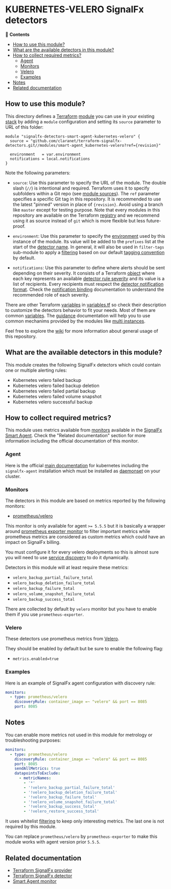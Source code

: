 # KUBERNETES-VELERO SignalFx detectors

<!-- START doctoc generated TOC please keep comment here to allow auto update -->
<!-- DON'T EDIT THIS SECTION, INSTEAD RE-RUN doctoc TO UPDATE -->
:link: **Contents**

- [How to use this module?](#how-to-use-this-module)
- [What are the available detectors in this module?](#what-are-the-available-detectors-in-this-module)
- [How to collect required metrics?](#how-to-collect-required-metrics)
  - [Agent](#agent)
  - [Monitors](#monitors)
  - [Velero](#velero)
  - [Examples](#examples)
- [Notes](#notes)
- [Related documentation](#related-documentation)

<!-- END doctoc generated TOC please keep comment here to allow auto update -->

## How to use this module?

This directory defines a [Terraform](https://www.terraform.io/) 
[module](https://www.terraform.io/docs/modules/usage.html) you can use in your
existing [stack](https://github.com/claranet/terraform-signalfx-detectors/wiki/Getting-started#stack) by adding a 
`module` configuration and setting its `source` parameter to URL of this folder:

```hcl
module "signalfx-detectors-smart-agent-kubernetes-velero" {
  source = "github.com/claranet/terraform-signalfx-detectors.git//modules/smart-agent_kubernetes-velero?ref={revision}"

  environment   = var.environment
  notifications = local.notifications
}
```

Note the following parameters:

* `source`: Use this parameter to specify the URL of the module. The double slash (`//`) is intentional  and required. 
  Terraform uses it to specify subfolders within a Git repo (see [module
  sources](https://www.terraform.io/docs/modules/sources.html)). The `ref` parameter specifies a specific Git tag in
  this repository. It is recommended to use the latest "pinned" version in place of `{revision}`. Avoid using a branch 
  like `master` except for testing purpose. Note that every modules in this repository are available on the Terraform 
  [registry](https://registry.terraform.io/modules/claranet/detectors/signalfx) and we recommend using it as source 
  instead of `git` which is more flexible but less future-proof.

* `environment`: Use this parameter to specify the 
  [environment](https://github.com/claranet/terraform-signalfx-detectors/wiki/Getting-started#environment) used by this 
  instance of the module.
  Its value will be added to the `prefixes` list at the start of the [detector 
  name](https://github.com/claranet/terraform-signalfx-detectors/wiki/Templating#example).
  In general, it will also be used in `filter-tags` sub-module to apply a
  [filtering](https://github.com/claranet/terraform-signalfx-detectors/wiki/Guidance#filtering) based on our default 
  [tagging convention](https://github.com/claranet/terraform-signalfx-detectors/wiki/Tagging-convention) by default.

* `notifications`: Use this parameter to define where alerts should be sent depending on their severity. It consists 
  of a Terraform [object](https://www.terraform.io/docs/configuration/types.html#object-) where each key represents an 
  available [detector rule severity](https://docs.signalfx.com/en/latest/detect-alert/set-up-detectors.html#severity) 
  and its value is a list of recipients. Every recipients must respect the [detector notification 
  format](https://registry.terraform.io/providers/splunk-terraform/signalfx/latest/docs/resources/detector#notification-format).
  Check the [notification binding](https://github.com/claranet/terraform-signalfx-detectors/wiki/Notifications-binding) 
  documentation to understand the recommended role of each severity.

There are other Terraform [variables](https://www.terraform.io/docs/configuration/variables.html) in 
[variables.tf](variables.tf) so check their description to customize the detectors behavior to fit your needs. Most of them are 
common [variables](https://github.com/claranet/terraform-signalfx-detectors/wiki/Variables).
The [guidance](https://github.com/claranet/terraform-signalfx-detectors/wiki/Guidance) documentation will help you to use 
common mechanims provided by the modules like [multi 
instances](https://github.com/claranet/terraform-signalfx-detectors/wiki/Guidance#Multiple-instances).

Feel free to explore the [wiki](https://github.com/claranet/terraform-signalfx-detectors/wiki) for more information about 
general usage of this repository.

## What are the available detectors in this module?

This module creates the following SignalFx detectors which could contain one or multiple alerting rules:

* Kubernetes velero failed backup
* Kubernetes velero failed backup deletion
* Kubernetes velero failed partial backup
* Kubernetes velero failed volume snapshot
* Kubernetes velero successful backup

## How to collect required metrics?

This module uses metrics available from 
[monitors](https://docs.signalfx.com/en/latest/integrations/agent/monitors/_monitor-config.html)
available in the [SignalFx Smart 
Agent](https://github.com/signalfx/signalfx-agent). Check the "Related documentation" section for more 
information including the official documentation of this monitor.


### Agent

Here is the official [main 
documentation](https://docs.signalfx.com/en/latest/integrations/integrations-reference/integrations.kubernetes.html) for 
kubernetes including the `signalfx-agent` installation which must be installed as 
[daemonset](https://kubernetes.io/docs/concepts/workloads/controllers/daemonset/) on your cluster.

### Monitors

The detectors in this module are based on metrics reported by the following monitors:

* [prometheus/velero](https://docs.signalfx.com/en/latest/integrations/agent/monitors/prometheus-velero.html)

This monitor is only available for agent `>= 5.5.5` but it is basically a wrapper around [prometheus exporter 
monitor](https://docs.signalfx.com/en/latest/integrations/agent/monitors/prometheus-exporter.html) to filter important 
metrics while prometheus metrics are considered as custom metrics which could have an impact on SignalFx billing.

You must configure it for every velero deployments so this is almost sure you will need to use [service 
discovery](https://docs.signalfx.com/en/latest/integrations/agent/auto-discovery.html) to do it dynamically.

Detectors in this module will at least require these metrics:

* `velero_backup_partial_failure_total`
* `velero_backup_deletion_failure_total`
* `velero_backup_failure_total`
* `velero_volume_snapshot_failure_total`
* `velero_backup_success_total`

There are collected by default by `velero` monitor but you have to enable them if you use `prometheus-exporter`.

### Velero

These detectors use prometheus metrics from [Velero](https://github.com/vmware-tanzu/velero).

They should be enabled by default but be sure to enable the following flag:

* `metrics.enabled=true`

### Examples

Here is an example of SignalFx agent configuration with discovery rule:

```yaml
monitors:
  - type: prometheus/velero
    discoveryRule: container_image =~ "velero" && port == 8085
    port: 8085
```


## Notes

You can enable more metrics not used in this module for metrology or troubleshooting purposes:
```yaml
monitors:
  - type: prometheus/velero
    discoveryRule: container_image =~ "velero" && port == 8085
    port: 8085
    sendAllMetrics: true
    datapointsToExclude:
      - metricNames:
        - '*'
        - '!velero_backup_partial_failure_total'
        - '!velero_backup_deletion_failure_total'
        - '!velero_backup_failure_total'
        - '!velero_volume_snapshot_failure_total'
        - '!velero_backup_success_total'
        - '!velero_restore_success_total'
```

It uses whitelist [filtering](https://docs.signalfx.com/en/latest/integrations/agent/filtering.html) 
to keep only interesting metrics. The last one is not required by this module.

You can replace `prometheus/velero` by `prometheus-exporter` to make this module works 
with agent version prior `5.5.5`.


## Related documentation

* [Terraform SignalFx provider](https://registry.terraform.io/providers/splunk-terraform/signalfx/latest/docs)
* [Terraform SignalFx detector](https://registry.terraform.io/providers/splunk-terraform/signalfx/latest/docs/resources/detector)
* [Smart Agent monitor](https://docs.signalfx.com/en/latest/integrations/agent/monitors/prometheus-velero.html)
